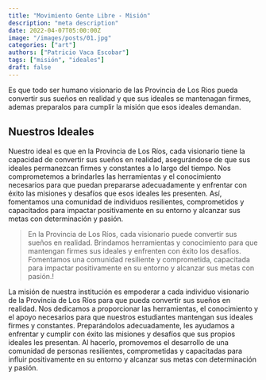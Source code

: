 ```yaml
---
title: "Movimiento Gente Libre - Misión"
description: "meta description"
date: 2022-04-07T05:00:00Z
image: "/images/posts/01.jpg"
categories: ["art"]
authors: ["Patricio Vaca Escobar"]
tags: ["misión", "ideales"]
draft: false
---
```


Es que todo ser humano visionario de las Provincia de Los Rios pueda convertir sus sueños en realidad y que sus ideales se mantenagan firmes, ademas preparalos para cumplir la misión que esos ideales demandan.

## Nuestros Ideales

Nuestro ideal es que en la Provincia de Los Ríos, cada visionario tiene la capacidad de convertir sus sueños en realidad, asegurándose de que sus ideales permanezcan firmes y constantes a lo largo del tiempo. Nos comprometemos a brindarles las herramientas y el conocimiento necesarios para que puedan prepararse adecuadamente y enfrentar con éxito las misiones y desafíos que esos ideales les presenten. Así, fomentamos una comunidad de individuos resilientes, comprometidos y capacitados para impactar positivamente en su entorno y alcanzar sus metas con determinación y pasión.

> En la Provincia de Los Ríos, cada visionario puede convertir sus sueños en realidad. Brindamos herramientas y conocimiento para que mantengan firmes sus ideales y enfrenten con éxito los desafíos. Fomentamos una comunidad resiliente y comprometida, capacitada para impactar positivamente en su entorno y alcanzar sus metas con pasión.!

La misión de nuestra institución es empoderar a cada individuo visionario de la Provincia de Los Ríos para que pueda convertir sus sueños en realidad. Nos dedicamos a proporcionar las herramientas, el conocimiento y el apoyo necesarios para que nuestros estudiantes mantengan sus ideales firmes y constantes. Preparándolos adecuadamente, les ayudamos a enfrentar y cumplir con éxito las misiones y desafíos que sus propios ideales les presentan. Al hacerlo, promovemos el desarrollo de una comunidad de personas resilientes, comprometidas y capacitadas para influir positivamente en su entorno y alcanzar sus metas con determinación y pasión.
